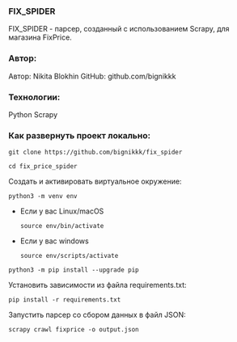 ### FIX_SPIDER

FIX_SPIDER - парсер, созданный с использованием Scrapy, для магазина FixPrice.


### Автор:
Автор: Nikita Blokhin
GitHub: github.com/bignikkk

### Технологии:

Python
Scrapy

### Как развернуть проект локально:

```
git clone https://github.com/bignikkk/fix_spider
```

```
cd fix_price_spider
```

Cоздать и активировать виртуальное окружение:

```
python3 -m venv env
```

* Если у вас Linux/macOS

    ```
    source env/bin/activate
    ```

* Если у вас windows

    ```
    source env/scripts/activate
    ```

```
python3 -m pip install --upgrade pip
```

Установить зависимости из файла requirements.txt:

```
pip install -r requirements.txt
```

Запустить парсер со сбором данных в файл JSON:

```
scrapy crawl fixprice -o output.json
